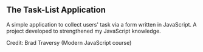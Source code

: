 ## The Task-List Application

A simple application to collect users' task via a form written in JavaScript.
A project developed to strengthened my JavaScript knowledge.

Credit: Brad Traversy (Modern JavaScript course)
